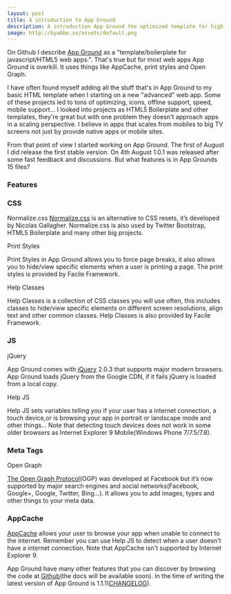 ```yaml
---
layout: post
title: A introduction to App Ground
description: A intruduction App Ground the optimized template for high end web apps.
image: http://byabbe.se/assets/default.png
---
```

On Github I describe [App Ground][1] as a "template/boilerplate for javascript/HTML5 web apps.". That's true but for most web apps App Ground is overkill. It uses things like AppCache, print styles and Open Graph.

I have often found myself adding all the stuff that's in App Ground to my basic HTML template when I starting on a new "advanced" web app. Some of these projects led to tons of optimizing, icons, offline support, speed, mobile support... I looked into projects as HTML5 Boilerplate and other templates, they're great but with one problem they doesn't approach apps in a scaling perspective. I believe in apps that scales from mobiles to big TV screens not just by provide native apps or mobile sites.

From that point of view I started working on App Ground. The first of August I did release the first stable version. On 4th August 1.0.1 was released after some fast feedback and discussions. But what features is in App Grounds 15 files?

### Features

### CSS

Normalize.css
[Normalize.css][2] is an alternative to CSS resets, it’s developed by Nicolas Gallagher. Normalize.css is also used by Twitter Bootstrap, HTML5 Boilerplate and many other big projects.

Print Styles

Print Styles in App Ground allows you to force page breaks, it also allows you to hide/view specific elements  when a user is printing a page. The print styles is provided by Facile Framework.

Help Classes

Help Classes is a collection of CSS classes you will use often, this includes classes to hide/view specific elements on different screen resolutions, align text and other common classes. Help Classes is also provided by Facile Framework.

### JS

jQuery

App Ground comes with [jQuery][3] 2.0.3 that supports major modern browsers. App Ground loads jQuery from the Google CDN, if it fails jQuery is loaded from a local copy.

Help JS

Help JS sets variables telling you if your user has a internet connection, a touch device,or is browsing your app in portrait or landscape mode and other things… Note that detecting touch devices does not work in some older browsers as Internet Explorer 9 Mobile(Windows Phone 7/7.5/7.8).

### Meta Tags

Open Graph

[The Open Graph Protocol][4](OGP) was developed at Facebook but it’s now supported by major search engines and social networks(Facebook, Google+, Google, Twitter, Bing…). It allows you to add images, types and other things to your meta data.

### AppCache

[AppCache][5] allows your user to browse your app when unable to connect to the internet. Remember you can use Help JS to detect when a user doesn't have a internet connection. Note that AppCache isn't supported by Internet Explorer 9.

App Ground have many other features that you can discover by browsing the code at [Github][6](the docs will be available soon). In the time of writing the latest version of App Ground is 1.1.1([CHANGELOG][7]).

[1]: https://github.com/Abbe98/App-Ground/
[2]: http://necolas.github.io/normalize.css/
[3]: http://jquery.com
[4]: http://ogp.me
[5]: http://www.w3.org/TR/offline-webapps
[6]: https://github.com/Abbe98/App-Ground/
[7]: https://github.com/Abbe98/App-Ground/blob/master/CHANGELOG.md

